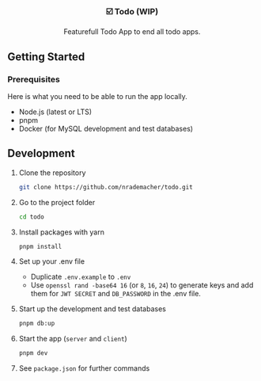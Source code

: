 <p align="center">
  <h3 align="center">☑️  Todo (WIP)</h3>

<p align="center">
    Featurefull Todo App to end all todo apps.
  </p>
</p>

## Getting Started

### Prerequisites

Here is what you need to be able to run the app locally.

- Node.js (latest or LTS)
- pnpm
- Docker (for MySQL development and test databases)

## Development

1. Clone the repository

   ```sh
   git clone https://github.com/nrademacher/todo.git
   ```

1. Go to the project folder

   ```sh
   cd todo
   ```

1. Install packages with yarn

   ```sh
   pnpm install
   ```

1. Set up your .env file
   - Duplicate `.env.example` to `.env`
   - Use `openssl rand -base64 16` (or `8`, `16`, `24`) to generate keys and add
     them for `JWT SECRET` and `DB_PASSWORD` in the .env file.

1. Start up the development and test databases

   ```sh
   pnpm db:up
   ```

1. Start the app (`server` and `client`)

   ```sh
   pnpm dev
   ```

1. See `package.json` for further commands

